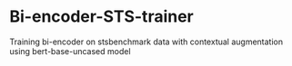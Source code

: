 # Bi-encoder-STS-trainer
Training bi-encoder on stsbenchmark data with contextual augmentation using bert-base-uncased model
